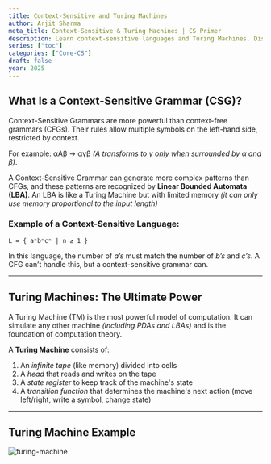 ```yaml
---
title: Context-Sensitive and Turing Machines
author: Arjit Sharma
meta_title: Context-Sensitive & Turing Machines | CS Primer
description: Learn context-sensitive languages and Turing Machines. Discover their power in modeling computation and solving complex CS problems
series: ["toc"]
categories: ["Core-CS"]
draft: false
year: 2025
---
```


## What Is a Context-Sensitive Grammar (CSG)?

Context-Sensitive Grammars are more powerful than context-free grammars (CFGs). Their rules allow multiple symbols on the left-hand side, restricted by context. 

For example: αAβ → αγβ *(A transforms to γ only when surrounded by α and β)*.

A Context-Sensitive Grammar can generate more complex patterns than CFGs, and these patterns are recognized by **Linear Bounded Automata (LBA)**. An LBA is like a Turing Machine but with limited memory *(it can only use memory proportional to the input length)*

### Example of a Context-Sensitive Language:

`L = { aⁿbⁿcⁿ | n ≥ 1 }`

In this language, the number of *a’s* must match the number of *b’s* and *c’s*. A CFG can’t handle this, but a context-sensitive grammar can.

---

## Turing Machines: The Ultimate Power

A Turing Machine (TM) is the most powerful model of computation. It can simulate any other machine *(including PDAs and LBAs)* and is the foundation of computation theory.

A **Turing Machine** consists of:

1. An *infinite tape* (like memory) divided into cells
2. A *head* that reads and writes on the tape
3. A *state register* to keep track of the machine's state
4. A t*ransition function* that determines the machine's next action (move left/right, write a symbol, change state)

---

## Turing Machine Example

![turing-machine](https://res.cloudinary.com/dwa6rcttw/image/upload/v1748157124/turin-machine_sjjdpd.png)